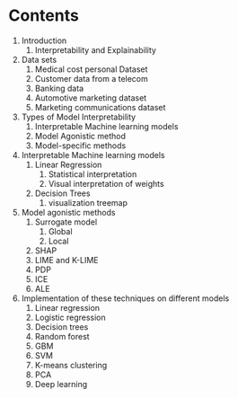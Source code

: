 # Contents

1. Introduction
   1. Interpretability and Explainability
2. Data sets
   1. Medical cost personal Dataset
   2. Customer data from a telecom
   3.  Banking data 
   4.  Automotive marketing dataset 
   5. Marketing communications dataset
3. Types of Model Interpretability
   1. Interpretable Machine learning models
   2. Model Agonistic method
   3. Model-specific methods
4. Interpretable Machine learning models
   1. Linear Regression
      1. Statistical interpretation
      2. Visual interpretation of weights
   2. Decision Trees
      1. visualization treemap
5. Model agonistic methods
   1. Surrogate model
      1. Global 
      2. Local
   2. SHAP
   3. LIME and K-LIME
   4. PDP
   5. ICE
   6. ALE
6. Implementation of these techniques on different models
   1. Linear regression
   2. Logistic regression
   3. Decision trees
   4. Random forest
   5. GBM
   6. SVM
   7. K-means clustering
   8. PCA
   9. Deep learning



